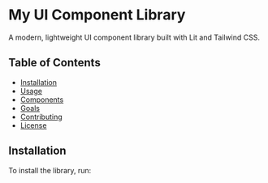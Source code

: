 # My UI Component Library

A modern, lightweight UI component library built with Lit and Tailwind CSS.

## Table of Contents

- [Installation](#installation)
- [Usage](#usage)
- [Components](#components)
- [Goals](#goals)
- [Contributing](#contributing)
- [License](#license)

## Installation

To install the library, run:
